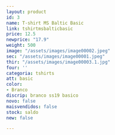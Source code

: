 ```yaml
---
layout: product
id: 3
name: T-shirt MS Baltic Basic
link: tshirtmsbalticbasic
price: 12.5
newprice: "17.9"
weight: 500
image: "/assets/images/image00002.jpeg"
sec: "/assets/images/image00001.jpeg"
thir: "/assets/images/image00003.1.jpg"
four: ''
categoria: tshirts
att: basic
color:
- Branco
discrip: branco ss19 basico
novo: false
maisvendidos: false
stock: saldo
new: false

---
```

